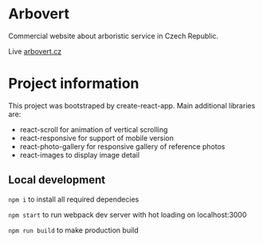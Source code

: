# Arbovert

Commercial website about arboristic service in Czech Republic.

Live [arbovert.cz](https://arbovert.cz/)

# Project information

This project was bootstraped by create-react-app. Main additional libraries are:

- react-scroll for animation of vertical scrolling
- react-responsive for support of mobile version
- react-photo-gallery for responsive gallery of reference photos
- react-images to display image detail

## Local development

`npm i` to install all required dependecies

`npm start` to run webpack dev server with hot loading on localhost:3000

`npm run build` to make production build
